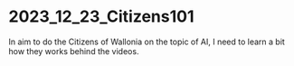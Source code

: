 # 2023_12_23_Citizens101
In aim to do the Citizens of Wallonia on the topic of AI, I need to learn a bit how they works behind the videos.
